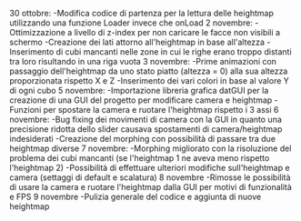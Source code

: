 30 ottobre:
-Modifica codice di partenza per la lettura delle heightmap utilizzando una funzione Loader invece che onLoad
2 novembre:
-Ottimizzazione a livello di z-index per non caricare le facce non visibili a schermo
-Creazione dei lati attorno all'heightmap in base all'altezza
-Inserimento di cubi mancanti nelle zone in cui le righe erano troppo distanti tra loro risultando in una riga vuota
3 novembre:
-Prime animazioni con passaggio dell'heightmap da uno stato piatto (altezza = 0) alla sua altezza proporzionata rispetto X e Z
-Inserimento dei vari colori in base al valore Y di ogni cubo
5 novembre:
-Importazione libreria grafica datGUI per la creazione di una GUI del progetto per modificare camera e heightmap
-Funzioni per spostare la camera e ruotare l'heightmap rispetto i 3 assi
6 novembre:
-Bug fixing dei movimenti di camera con la GUI in quanto una precisione ridotta dello slider causava spostamenti di camera/heightmap indesiderati
-Creazione del morphing con possibilità di passare tra due heightmap diverse
7 novembre:
-Morphing migliorato con la risoluzione del problema dei cubi mancanti (se l'heightmap 1 ne aveva meno rispetto l'heightmap 2)
-Possibilità di effettuare ulteriori modifiche sull'heightmap e camera (settaggi di default e scalatura)
8 novembre
-Rimosse le possibilità di usare la camera e ruotare l'heightmap dalla GUI per motivi di funzionalità e FPS
9 novembre
-Pulizia generale del codice e aggiunta di nuove heightmap